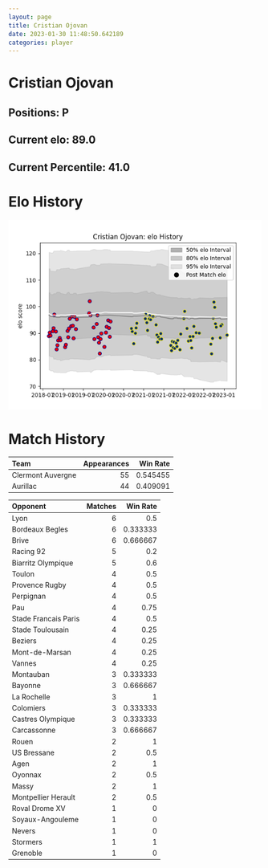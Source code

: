 ```yaml
---  
layout: page  
title: Cristian Ojovan  
date: 2023-01-30 11:48:50.642189  
categories: player  
---
```

# Cristian Ojovan

## Positions: P

## Current elo: 89.0

## Current Percentile: 41.0

# Elo History


![elo history](history_CristianOjovan.png)
# Match History


| Team              |   Appearances |   Win Rate |
|:------------------|--------------:|-----------:|
| Clermont Auvergne |            55 |   0.545455 |
| Aurillac          |            44 |   0.409091 |

| Opponent             |   Matches |   Win Rate |
|:---------------------|----------:|-----------:|
| Lyon                 |         6 |   0.5      |
| Bordeaux Begles      |         6 |   0.333333 |
| Brive                |         6 |   0.666667 |
| Racing 92            |         5 |   0.2      |
| Biarritz Olympique   |         5 |   0.6      |
| Toulon               |         4 |   0.5      |
| Provence Rugby       |         4 |   0.5      |
| Perpignan            |         4 |   0.5      |
| Pau                  |         4 |   0.75     |
| Stade Francais Paris |         4 |   0.5      |
| Stade Toulousain     |         4 |   0.25     |
| Beziers              |         4 |   0.25     |
| Mont-de-Marsan       |         4 |   0.25     |
| Vannes               |         4 |   0.25     |
| Montauban            |         3 |   0.333333 |
| Bayonne              |         3 |   0.666667 |
| La Rochelle          |         3 |   1        |
| Colomiers            |         3 |   0.333333 |
| Castres Olympique    |         3 |   0.333333 |
| Carcassonne          |         3 |   0.666667 |
| Rouen                |         2 |   1        |
| US Bressane          |         2 |   0.5      |
| Agen                 |         2 |   1        |
| Oyonnax              |         2 |   0.5      |
| Massy                |         2 |   1        |
| Montpellier Herault  |         2 |   0.5      |
| Roval Drome XV       |         1 |   0        |
| Soyaux-Angouleme     |         1 |   0        |
| Nevers               |         1 |   0        |
| Stormers             |         1 |   1        |
| Grenoble             |         1 |   0        |